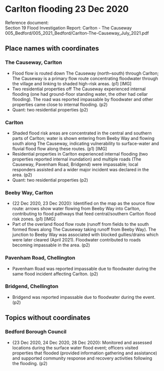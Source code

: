 

# Carlton flooding 23 Dec 2020

Reference document:<br>Section 19 Flood Investigation Report: Carlton - The Causeway<br>005\_Bedford/005\_2021\_Bedford/Carlton-The-Causeway\_July\_2021.pdf

## Place names with coordinates

### The Causeway, Carlton
* Flood flow is routed down The Causeway (north–south) through Carlton; The Causeway is a primary flow route concentrating floodwater through the village and linking to shaded high-risk areas. (p1) [IMG]
* Two residential properties off The Causeway experienced internal flooding (one had ground-floor standing water, the other had cellar flooding). The road was reported impassable by floodwater and other properties came close to internal flooding. (p2)
* Quant: two residential properties (p2)

### Carlton
* Shaded flood risk areas are concentrated in the central and southern parts of Carlton; water is shown entering from Beeby Way and flowing south along The Causeway, indicating vulnerability to surface-water and fluvial flood flow along these routes. (p1) [IMG]
* Residential properties in Carlton experienced internal flooding (two properties reported internal inundation) and multiple roads (The Causeway, Pavenham Road, Bridgend) were impassable; local responders assisted and a wider major incident was declared in the area. (p2)
* Quant: two residential properties (p2)

### Beeby Way, Carlton
* {22 Dec 2020, 23 Dec 2020}: Identified on the map as the source flow route: arrows show water flowing from Beeby Way into Carlton, contributing to flood pathways that feed central/southern Carlton flood risk zones. (p1) [IMG]
* Part of the overland flood flow route (runoff from fields to the south formed flows along The Causeway taking runoff from Beeby Way). The junction to Beeby Way was associated with blocked gullies/drains which were later cleared (April 2021). Floodwater contributed to roads becoming impassable in the area. (p2)

### Pavenham Road, Chellington
* Pavenham Road was reported impassable due to floodwater during the same flood incident affecting Carlton. (p2)

### Bridgend, Chellington
* Bridgend was reported impassable due to floodwater during the event. (p2)


## Topics without coordinates

### Bedford Borough Council
* {23 Dec 2020, 24 Dec 2020, 28 Dec 2020}: Monitored and assessed locations during the surface water flood event; officers visited properties that flooded (provided information gathering and assistance) and supported community response and recovery activities following the flooding. (p2)

